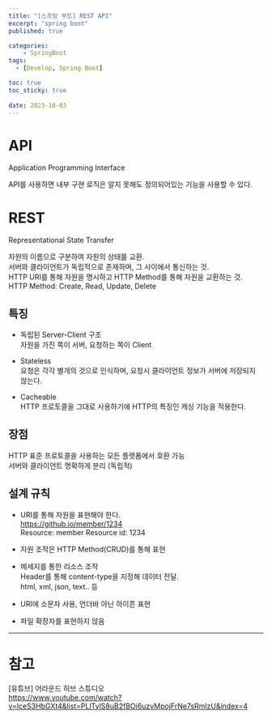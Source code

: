 ```yaml
---
title: "[스프링 부트] REST API"
excerpt: "spring boot"
published: true

categories:
    - SpringBoot
tags:
  - [Develop, Spring Boot]

toc: true
toc_sticky: true
   
date: 2023-10-03
---
```


# API
Application Programming Interface

API를 사용하면 내부 구현 로직은 알지 못해도 정의되어있는 기능을 사용할 수 있다.

# REST
Representational State Transfer  

자원의 이름으로 구분하여 자원의 상태룰 교환.  
서버와 클라이언트가 독립적으로 존재하며, 그 사이에서 통신하는 것.  
HTTP URI를 통해 자원을 명시하고 HTTP Method를 통해 자원을 교환하는 것.  
HTTP Method: Create, Read, Update, Delete

## 특징

- 독립된 Server-Client 구조  
자원을 가진 쪽이 서버, 요청하는 쪽이 Client

- Stateless  
요청은 각각 별개의 것으로 인식하며, 요청시 클라이언트 정보가 서버에 저장되지 않는다.

- Cacheable  
HTTP 프로토콜을 그대로 사용하기에 HTTP의 특징인 캐싱 기능을 적용한다. 

## 장점
HTTP 표준 프로토콜을 사용하는 모든 플랫폼에서 호환 가능  
서버와 클라이언트 명확하게 분리 (독립적)

## 설계 규칙
- URI를 통해 자원을 표현해야 한다.  
https://github.io/member/1234  
Resource: member
Resource id: 1234

- 자원 조작은 HTTP Method(CRUD)를 통해 표현

- 메세지를 통한 리소스 조작  
Header를 통해 content-type을 지정해 데이터 전달.  
html, xml, json, text.. 등

- URI에 소문자 사용, 언더바 아닌 하이픈 표현

- 파일 확장자를 표현하지 않음

----

# 참고
[유튜브] 어라운드 허브 스튜디오  
https://www.youtube.com/watch?v=lceS3HbGXt4&list=PLlTylS8uB2fBOi6uzvMpojFrNe7sRmlzU&index=4

